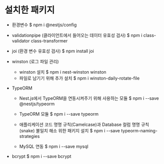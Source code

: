 # 설치한 패키지

-   환경변수
    $ npm i @nestjs/config

-   validationpipe (클라이언트에서 들어오는 데이터 유효성 검사)
    $ npm i class-validator class-transformer

-   joi (환경 변수 유효성 검사)
    $ npm install joi

-   winston (로그 파일 관리)

    -   winston 설치
        $ npm i nest-winston winston
    -   파일로 남기기 위해 추가 설치
        $ npm i winston-daily-rotate-file

-   TypeORM

    -   Nest.js에서 TypeORM을 연동시켜주기 위해 사용하는 모듈
        $ npm i --save @nestjs/typeorm

    -   TypeORM 모듈
        $ npm i --save typeorm

    -   애플리케이션 코드 명명 규칙(Camelcase)과 Database 컬럼 명명 규칙 (snake) 불일치 해소 위한 패키지 설치
        $ npm i --save typeorm-naming-strategies

    -   MySQL 연동
        $ npm i --save mysql

-   bcrypt
    $ npm i --save bcrypt
